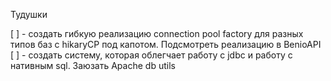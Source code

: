 Тудушки

[ ] - создать гибкую реализацию connection pool factory для разных типов баз с hikaryCP под капотом. Подсмотреть реализацию в BenioAPI
[ ] - создать систему, которая облегчает работу с jdbc и работу с нативным sql. Заюзать Apache db utils